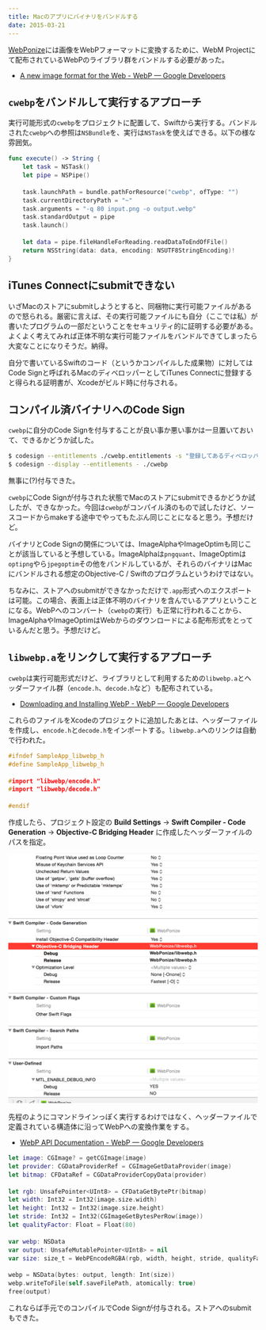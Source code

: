 ```yaml
---
title: Macのアプリにバイナリをバンドルする
date: 2015-03-21
---
```


[WebPonize](/posts/2015/weponize/)には画像をWebPフォーマットに変換するために、WebM Projectにて配布されているWebPのライブラリ群をバンドルする必要があった。

- [A new image format for the Web - WebP — Google Developers](https://developers.google.com/speed/webp/?csw=1)

## `cwebp`をバンドルして実行するアプローチ

実行可能形式の`cwebp`をプロジェクトに配置して、Swiftから実行する。バンドルされた`cwebp`への参照は`NSBundle`を、実行は`NSTask`を使えばできる。以下の様な雰囲気。

```swift
func execute() -> String {
    let task = NSTask()
    let pipe = NSPipe()

    task.launchPath = bundle.pathForResource("cwebp", ofType: "")
    task.currentDirectoryPath = "~"
    task.arguments = "-q 80 input.png -o output.webp"
    task.standardOutput = pipe
    task.launch()

    let data = pipe.fileHandleForReading.readDataToEndOfFile()
    return NSString(data: data, encoding: NSUTF8StringEncoding)!
}
```

## iTunes Connectにsubmitできない

いざMacのストアにsubmitしようとすると、同梱物に実行可能ファイルがあるので怒られる。厳密に言えば、その実行可能ファイルにも自分（ここでは私）が書いたプログラムの一部だということをセキュリティ的に証明する必要がある。よくよく考えてみれば正体不明な実行可能ファイルをバンドルできてしまったら大変なことになりそうだ。納得。

自分で書いているSwiftのコード（というかコンパイルした成果物）に対してはCode Signと呼ばれるMacのディベロッパーとしてiTunes Connectに登録すると得られる証明書が、Xcodeがビルド時に付与される。

## コンパイル済バイナリへのCode Sign

`cwebp`に自分のCode Signを付与することが良い事か悪い事かは一旦置いておいて、できるかどうか試した。

```bash
$ codesign --entitlements ./cwebp.entitlements -s "登録してあるディベロッパー名" ./cwebp
$ codesign --display --entitlements - ./cwebp
```

無事に(?)付与できた。

`cwebp`にCode Signが付与された状態でMacのストアにsubmitできるかどうか試したが、できなかった。今回は`cwebp`がコンパイル済のもので試したけど、ソースコードからmakeする途中でやってもたぶん同じことになると思う。予想だけど。

バイナリとCode Signの関係については、ImageAlphaやImageOptimも同じことが該当していると予想している。ImageAlphaは`pngquant`、ImageOptimは`optipng`やら`jpegoptim`その他をバンドルしているが、それらのバイナリはMacにバンドルされる想定のObjective-C / Swiftのプログラムというわけではない。

ちなみに、ストアへのsubmitができなかっただけで`.app`形式へのエクスポートは可能。この場合、表面上は正体不明のバイナリを含んでいるアプリということになる。WebPへのコンバート（`cwebp`の実行）も正常に行われることから、ImageAlphaやImageOptimはWebからのダウンロードによる配布形式をとっているんだと思う。予想だけど。

## `libwebp.a`をリンクして実行するアプローチ

`cwebp`は実行可能形式だけど、ライブラリとして利用するための`libwebp.a`とヘッダーファイル群（`encode.h`、`decode.h`など）も配布されている。

- [Downloading and Installing WebP - WebP — Google Developers](https://developers.google.com/speed/webp/download)

これらのファイルをXcodeのプロジェクトに追加したあとは、ヘッダーファイルを作成し、`encode.h`と`decode.h`をインポートする。`libwebp.a`へのリンクは自動で行われた。

```h
#ifndef SampleApp_libwebp_h
#define SampleApp_libwebp_h

#import "libwebp/encode.h"
#import "libwebp/decode.h"

#endif
```

作成したら、プロジェクト設定の **Build Settings** → **Swift Compiler - Code Generation** → **Objective-C Bridging Header** に作成したヘッダーファイルのパスを指定。

![](./xcode.png)

先程のようにコマンドラインっぽく実行するわけではなく、ヘッダーファイルで定義されている構造体に沿ってWebPへの変換作業をする。

- [WebP API Documentation - WebP — Google Developers](https://developers.google.com/speed/webp/docs/api)

```swift
let image: CGImage? = getCGImage(image)
let provider: CGDataProviderRef = CGImageGetDataProvider(image)
let bitmap: CFDataRef = CGDataProviderCopyData(provider)

let rgb: UnsafePointer<UInt8> = CFDataGetBytePtr(bitmap)
let width: Int32 = Int32(image.size.width)
let height: Int32 = Int32(image.size.height)
let stride: Int32 = Int32(CGImageGetBytesPerRow(image))
let qualityFactor: Float = Float(80)

var webp: NSData
var output: UnsafeMutablePointer<UInt8> = nil
var size: size_t = WebPEncodeRGBA(rgb, width, height, stride, qualityFactor, &output)

webp = NSData(bytes: output, length: Int(size))
webp.writeToFile(self.saveFilePath, atomically: true)
free(output)
```

これならば手元でのコンパイルでCode Signが付与される。ストアへのsubmitもできた。
